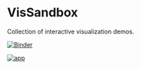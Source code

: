 # VisSandbox
Collection of interactive visualization demos.

[![Binder](https://mybinder.org/badge_logo.svg)](https://mybinder.org/v2/gh/leitte/VisSandbox.git/HEAD)


[![app](https://mybinder.org/badge_logo.svg)](https://mybinder.org/v2/gh/leitte/VisSandbox/master?urlpath=/proxy/5006/clifford)

